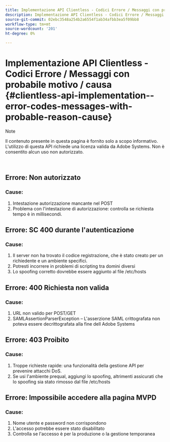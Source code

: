 ```yaml
---
title: Implementazione API Clientless - Codici Errore / Messaggi con probabile motivo / causa
description: Implementazione API Clientless - Codici Errore / Messaggi con probabile motivo / causa
source-git-commit: 02ebc3548a254b2a6554f1ab34afbb3ea5f09bb8
workflow-type: tm+mt
source-wordcount: '201'
ht-degree: 0%

---
```


# Implementazione API Clientless - Codici Errore / Messaggi con probabile motivo / causa {#clientless-api-implementation--error-codes-messages-with-probable-reason-cause}

>[!NOTE]
>
>Il contenuto presente in questa pagina è fornito solo a scopo informativo. L&#39;utilizzo di questa API richiede una licenza valida da Adobe Systems. Non è consentito alcun uso non autorizzato.

</br>


## Errore: Non autorizzato

### Cause:

1. Intestazione autorizzazione mancante nel POST
1. Problema con l&#39;intestazione di autorizzazione: controlla se richiesta tempo è in millisecondi.

## Errore: SC 400 durante l&#39;autenticazione

### Cause:

1. Il server non ha trovato il codice registrazione, che è stato creato per un richiedente e un ambiente specifici.
1. Potresti incorrere in problemi di scripting tra domini diversi
1. Lo spoofing corretto dovrebbe essere aggiunto al file /etc/hosts

## Errore: 400 Richiesta non valida

### Cause:

1. URL non valido per POST/GET
1. SAMLAssertionParserException – L&#39;asserzione SAML crittografata non poteva essere decrittografata alla fine dell Adobe Systems

## Errore: 403 Proibito

### Cause:

1. Troppe richieste rapide: una funzionalità della gestione API per prevenire attacchi DoS.
2. Se usi l&#39;ambiente prequal, aggiungi lo spoofing, altrimenti assicurati che lo spoofing sia stato rimosso dal file /etc/hosts

## Errore: Impossibile accedere alla pagina MVPD

### Cause:

1. Nome utente e password non corrispondono
2. L&#39;accesso potrebbe essere stato disabilitato
3. Controlla se l&#39;accesso è per la produzione o la gestione temporanea


<!--

## Related Information

- [Clientless API Reference](/help/authentication/rest-api-reference.md)

-->
